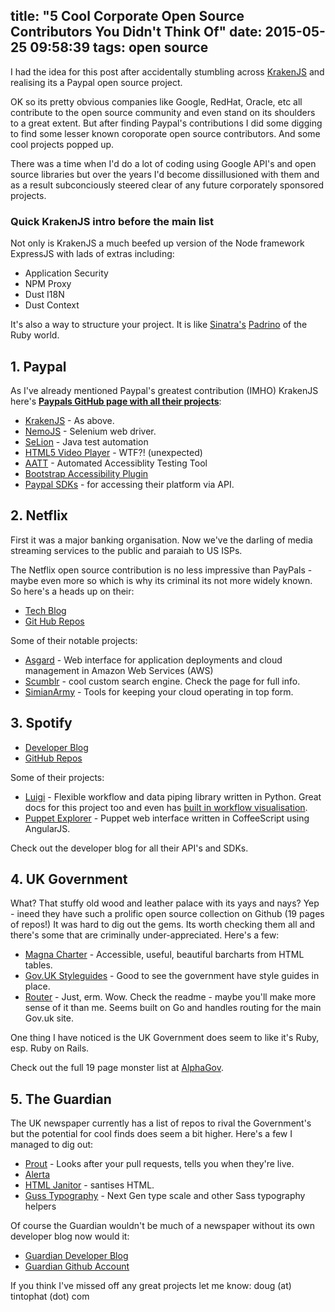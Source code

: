 title: "5 Cool Corporate Open Source Contributors You Didn't Think Of"
date: 2015-05-25 09:58:39
tags: open source
---

I had the idea for this post after accidentally stumbling across [KrakenJS](http://krakenjs.com/) and realising its a Paypal open source project. 

OK so its pretty obvious companies like Google, RedHat, Oracle, etc all contribute to the open source community and even stand on its shoulders to a great extent. But after finding Paypal's contributions I did some digging to find some lesser known coroporate open source contributors. And some cool projects popped up.

There was a time when I'd do a lot of coding using Google API's and open source libraries but over the years I'd become dissillusioned with them and as a result subconciously steered clear of any future corporately sponsored projects.

### Quick KrakenJS intro before the main list
Not only is KrakenJS a much beefed up version of the Node framework ExpressJS with lads of extras including:

* Application Security
* NPM Proxy
* Dust I18N
* Dust Context

It's also a way to structure your project. It is like [Sinatra's](http://www.sinatrarb.com/) [Padrino](http://www.padrinorb.com/) of the Ruby world.

## 1. Paypal

As I've already mentioned Paypal's greatest contribution (<acrnym title="In My Humble Opinion">IMHO</acronym>) KrakenJS here's **[Paypals GitHub page with all their projects](http://paypal.github.io/)**:

* [KrakenJS](http://krakenjs.com/) - As above.
* [NemoJS](http://paypal.github.io/nemo/) - Selenium web driver.
* [SeLion](http://selion.io/) - Java test automation
* [HTML5 Video Player](http://paypal.github.io/accessible-html5-video-player/) - WTF?! (unexpected)
* [AATT](http://github.com/paypal/AATT/) - Automated Accessiblity Testing Tool
* [Bootstrap Accessibility Plugin](http://paypal.github.io/bootstrap-accessibility-plugin/)
* [Paypal SDKs](http://paypal.github.io/sdk/) - for accessing their platform via API.

## 2. Netflix
First it was a major banking organisation. Now we've the darling of media streaming services to the public and paraiah to US ISPs.

The Netflix open source contribution is no less impressive than PayPals - maybe even more so which is why its criminal its not more widely known. So here's a heads up on their:

* [Tech Blog](http://techblog.netflix.com/)
* [Git Hub Repos](https://github.com/Netflix)

Some of their notable projects:

* [Asgard](https://github.com/Netflix/asgard) - Web interface for application deployments and cloud management in Amazon Web Services (AWS)
* [Scumblr](https://github.com/Netflix/Scumblr) - cool custom search engine. Check the page for full info.
* [SimianArmy](https://github.com/Netflix/SimianArmy) - Tools for keeping your cloud operating in top form.


## 3. Spotify

* [Developer Blog](https://developer.spotify.com/)
* [GitHub Repos](https://github.com/spotify)

Some of their projects:
* [Luigi](https://github.com/spotify/luigi) - Flexible workflow and data piping library written in Python. Great docs for this project too and even has [built in workflow visualisation](https://raw.githubusercontent.com/spotify/luigi/master/doc/user_recs.png).
* [Puppet Explorer](https://github.com/spotify/puppetexplorer) - Puppet web interface written in CoffeeScript using AngularJS.

Check out the developer blog for all their API's and SDKs.

## 4. UK Government

What? That stuffy old wood and leather palace with its yays and nays? Yep - ineed they have such a prolific open source collection on Github (19 pages of repos!) It was hard to dig out the gems. Its worth checking them all and there's some that are criminally under-appreciated. Here's a few:

* [Magna Charter](https://github.com/alphagov/magna-charta) - Accessible, useful, beautiful barcharts from HTML tables.
* [Gov.UK Styleguides](https://github.com/alphagov/styleguides) - Good to see the government have style guides in place.
* [Router](https://github.com/alphagov/router) - Just, erm. Wow. Check the readme - maybe you'll make more sense of it than me. Seems built on Go and handles routing for the main Gov.uk site.  

One thing I have noticed is the UK Government does seem to like it's Ruby, esp. Ruby on Rails.

Check out the full 19 page monster list at [AlphaGov](https://github.com/alphagov/).

## 5. The Guardian
The UK newspaper currently has a list of repos to rival the Government's but the potential for cool finds does seem a bit higher. Here's a few I managed to dig out:

* [Prout](https://github.com/guardian/prout) - Looks after your pull requests, tells you when they're live.
* [Alerta](https://github.com/guardian/alerta)
* [HTML Janitor](https://github.com/guardian/html-janitor) - santises HTML.
* [Guss Typography](https://github.com/guardian/guss-typography) - Next Gen type scale and other Sass typography helpers

Of course the Guardian wouldn't be much of a newspaper without its own developer blog now would it:

* [Guardian Developer Blog](http://www.theguardian.com/info/developer-blog)
* [Guardian Github Account](https://github.com/guardian)

If you think I've missed off any great projects let me know: doug (at) tintophat (dot) com